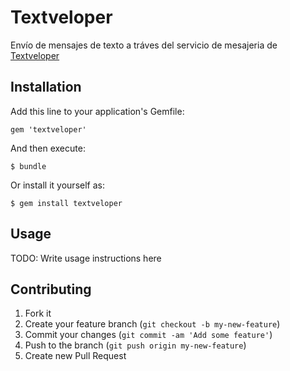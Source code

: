 # Textveloper

Envío de mensajes de texto a tráves del servicio de mesajeria de [Textveloper](http://textveloper.com)

## Installation

Add this line to your application's Gemfile:

    gem 'textveloper'

And then execute:

    $ bundle

Or install it yourself as:

    $ gem install textveloper

## Usage

TODO: Write usage instructions here

## Contributing

1. Fork it
2. Create your feature branch (`git checkout -b my-new-feature`)
3. Commit your changes (`git commit -am 'Add some feature'`)
4. Push to the branch (`git push origin my-new-feature`)
5. Create new Pull Request